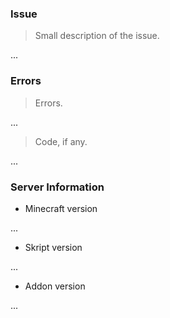### Issue

> Small description of the issue.

...


### Errors

> Errors.

...

> Code, if any.

...


### Server Information

+ Minecraft version

...

+ Skript version

...

+ Addon version

...

